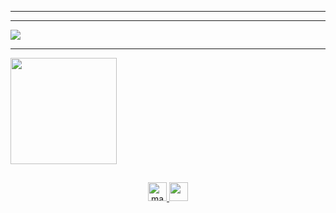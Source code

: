 <div align= 'center">
<a href= "https://discord.com/users/295202696057716736"><img width= "200" height= "100" src="https://lanyard.cnrad.dev/api/295202696057716736?bg=151515&borderRadius=10px&idleMessage=Offline"/>


<a href="https://github.com/magiaMagica"><img src="https://readme-typing-svg.demolab.com?font=Quicksand&weight=100&size=30&pause=1000&color=7B0CF7&width=435&lines=About+%22Dante%22" alt="Typing SVG" /></a>
<h5>I'm iniciant on HTML, CSS and JS and thinking about PY. My Nickname is Dante but it's nor my real name, currently im just studying 🐱</h5>

<hr>


<hr> 

<div>
<a href= "https://github.com/magiaMagica"> <img src= "https://streak-stats.demolab.com?user=magiaMagica&theme=midnight-purple&border_radius=10&mode=weekly&border=EBDCE7">
<hr>
  <a href="https://github.com/magiaMagica">
  <img height="170" src="https://github-readme-stats.vercel.app/api?username=magiaMagica&show_icons=true&theme=tokyonight&include_all_commits=true&count_private=true"/>
 
</div>


##
<div style="display: inline_block" align="center">

<img height= "30" width= "30" alt= "magia-html" src="https://cdn.jsdelivr.net/gh/devicons/devicon/icons/html5/html5-original.svg"/>
<img height= "30" width= "30" src="https://cdn.jsdelivr.net/gh/devicons/devicon/icons/css3/css3-original.svg" />